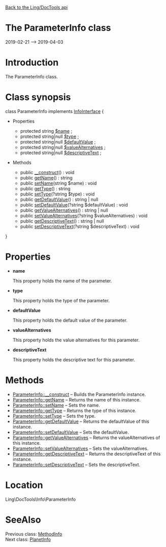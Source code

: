 [Back to the Ling/DocTools api](https://github.com/lingtalfi/DocTools/blob/master/doc/api/Ling/DocTools.md)



The ParameterInfo class
================
2019-02-21 --> 2019-04-03






Introduction
============

The ParameterInfo class.



Class synopsis
==============


class <span class="pl-k">ParameterInfo</span> implements [InfoInterface](https://github.com/lingtalfi/DocTools/blob/master/doc/api/Ling/DocTools/Info/InfoInterface.md) {

- Properties
    - protected string [$name](#property-name) ;
    - protected string|null [$type](#property-type) ;
    - protected string|null [$defaultValue](#property-defaultValue) ;
    - protected string|null [$valueAlternatives](#property-valueAlternatives) ;
    - protected string|null [$descriptiveText](#property-descriptiveText) ;

- Methods
    - public [__construct](https://github.com/lingtalfi/DocTools/blob/master/doc/api/Ling/DocTools/Info/ParameterInfo/__construct.md)() : void
    - public [getName](https://github.com/lingtalfi/DocTools/blob/master/doc/api/Ling/DocTools/Info/ParameterInfo/getName.md)() : string
    - public [setName](https://github.com/lingtalfi/DocTools/blob/master/doc/api/Ling/DocTools/Info/ParameterInfo/setName.md)(string $name) : void
    - public [getType](https://github.com/lingtalfi/DocTools/blob/master/doc/api/Ling/DocTools/Info/ParameterInfo/getType.md)() : string
    - public [setType](https://github.com/lingtalfi/DocTools/blob/master/doc/api/Ling/DocTools/Info/ParameterInfo/setType.md)(?string $type) : void
    - public [getDefaultValue](https://github.com/lingtalfi/DocTools/blob/master/doc/api/Ling/DocTools/Info/ParameterInfo/getDefaultValue.md)() : string | null
    - public [setDefaultValue](https://github.com/lingtalfi/DocTools/blob/master/doc/api/Ling/DocTools/Info/ParameterInfo/setDefaultValue.md)(?string $defaultValue) : void
    - public [getValueAlternatives](https://github.com/lingtalfi/DocTools/blob/master/doc/api/Ling/DocTools/Info/ParameterInfo/getValueAlternatives.md)() : string | null
    - public [setValueAlternatives](https://github.com/lingtalfi/DocTools/blob/master/doc/api/Ling/DocTools/Info/ParameterInfo/setValueAlternatives.md)(?string $valueAlternatives) : void
    - public [getDescriptiveText](https://github.com/lingtalfi/DocTools/blob/master/doc/api/Ling/DocTools/Info/ParameterInfo/getDescriptiveText.md)() : string | null
    - public [setDescriptiveText](https://github.com/lingtalfi/DocTools/blob/master/doc/api/Ling/DocTools/Info/ParameterInfo/setDescriptiveText.md)(?string $descriptiveText) : void

}




Properties
=============

- <span id="property-name"><b>name</b></span>

    This property holds the name of the parameter.
    
    

- <span id="property-type"><b>type</b></span>

    This property holds the type of the parameter.
    
    

- <span id="property-defaultValue"><b>defaultValue</b></span>

    This property holds the default value of the parameter.
    
    

- <span id="property-valueAlternatives"><b>valueAlternatives</b></span>

    This property holds the value alternatives for this parameter.
    
    

- <span id="property-descriptiveText"><b>descriptiveText</b></span>

    This property holds the descriptive text for this parameter.
    
    



Methods
==============

- [ParameterInfo::__construct](https://github.com/lingtalfi/DocTools/blob/master/doc/api/Ling/DocTools/Info/ParameterInfo/__construct.md) &ndash; Builds the ParameterInfo instance.
- [ParameterInfo::getName](https://github.com/lingtalfi/DocTools/blob/master/doc/api/Ling/DocTools/Info/ParameterInfo/getName.md) &ndash; Returns the name of this instance.
- [ParameterInfo::setName](https://github.com/lingtalfi/DocTools/blob/master/doc/api/Ling/DocTools/Info/ParameterInfo/setName.md) &ndash; Sets the name.
- [ParameterInfo::getType](https://github.com/lingtalfi/DocTools/blob/master/doc/api/Ling/DocTools/Info/ParameterInfo/getType.md) &ndash; Returns the type of this instance.
- [ParameterInfo::setType](https://github.com/lingtalfi/DocTools/blob/master/doc/api/Ling/DocTools/Info/ParameterInfo/setType.md) &ndash; Sets the type.
- [ParameterInfo::getDefaultValue](https://github.com/lingtalfi/DocTools/blob/master/doc/api/Ling/DocTools/Info/ParameterInfo/getDefaultValue.md) &ndash; Returns the defaultValue of this instance.
- [ParameterInfo::setDefaultValue](https://github.com/lingtalfi/DocTools/blob/master/doc/api/Ling/DocTools/Info/ParameterInfo/setDefaultValue.md) &ndash; Sets the defaultValue.
- [ParameterInfo::getValueAlternatives](https://github.com/lingtalfi/DocTools/blob/master/doc/api/Ling/DocTools/Info/ParameterInfo/getValueAlternatives.md) &ndash; Returns the valueAlternatives of this instance.
- [ParameterInfo::setValueAlternatives](https://github.com/lingtalfi/DocTools/blob/master/doc/api/Ling/DocTools/Info/ParameterInfo/setValueAlternatives.md) &ndash; Sets the valueAlternatives.
- [ParameterInfo::getDescriptiveText](https://github.com/lingtalfi/DocTools/blob/master/doc/api/Ling/DocTools/Info/ParameterInfo/getDescriptiveText.md) &ndash; Returns the descriptiveText of this instance.
- [ParameterInfo::setDescriptiveText](https://github.com/lingtalfi/DocTools/blob/master/doc/api/Ling/DocTools/Info/ParameterInfo/setDescriptiveText.md) &ndash; Sets the descriptiveText.





Location
=============
Ling\DocTools\Info\ParameterInfo


SeeAlso
==============
Previous class: [MethodInfo](https://github.com/lingtalfi/DocTools/blob/master/doc/api/Ling/DocTools/Info/MethodInfo.md)<br>Next class: [PlanetInfo](https://github.com/lingtalfi/DocTools/blob/master/doc/api/Ling/DocTools/Info/PlanetInfo.md)<br>
